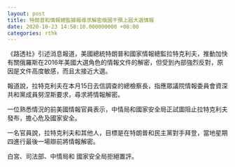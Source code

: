 ```yaml
---
layout: post
title: 特朗普和情報總監據報尋求解密俄國干預上屆大選情報
date: 2020-10-23 14:58:10.000000000 +08:00
categories: rthk
---
```


《路透社》引述消息報道，美國總統特朗普和國家情報總監拉特克利夫，推動加快有關俄羅斯在2016年美國大選角色的情報文件的解密，但受到內部強烈反對，原因是文件高度敏感，而且太接近大選。

報道說，拉特克利夫在本月15日去信調查的總檢察長，指應眾議院情報委員會資深共和黨成員努涅斯要求，尋求將情報解密。

一位熟悉情況的前美國情報官員表示，中情局和國家安全局正試圖阻止拉特克利夫發布，擔心危及國家安全。

一名官員說，拉特克利夫和其他人，目標是在特朗普和民主黨對手拜登，當地星期四進行最後一場辯前將情報解密。

白宮、司法部、中情局和 國家安全局拒絕置評。
